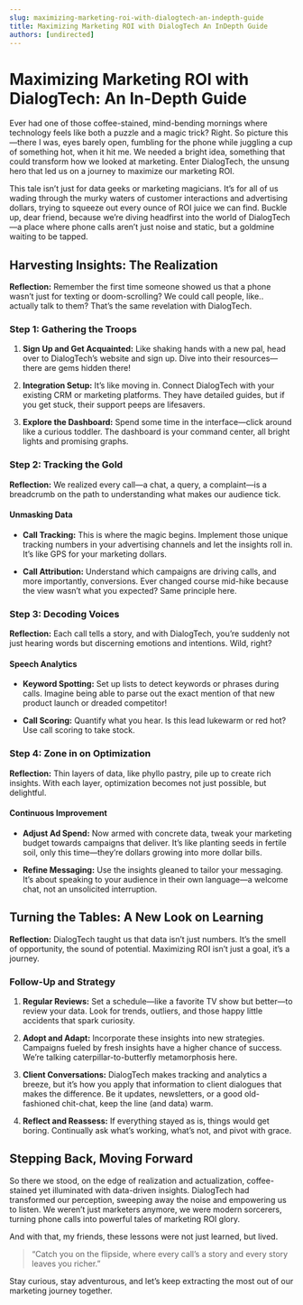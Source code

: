 ```yaml
---
slug: maximizing-marketing-roi-with-dialogtech-an-indepth-guide
title: Maximizing Marketing ROI with DialogTech An InDepth Guide
authors: [undirected]
---
```



# Maximizing Marketing ROI with DialogTech: An In-Depth Guide

Ever had one of those coffee-stained, mind-bending mornings where technology feels like both a puzzle and a magic trick? Right. So picture this—there I was, eyes barely open, fumbling for the phone while juggling a cup of something hot, when it hit me. We needed a bright idea, something that could transform how we looked at marketing. Enter DialogTech, the unsung hero that led us on a journey to maximize our marketing ROI.

This tale isn’t just for data geeks or marketing magicians. It’s for all of us wading through the murky waters of customer interactions and advertising dollars, trying to squeeze out every ounce of ROI juice we can find. Buckle up, dear friend, because we’re diving headfirst into the world of DialogTech—a place where phone calls aren’t just noise and static, but a goldmine waiting to be tapped.

## Harvesting Insights: The Realization

**Reflection:** Remember the first time someone showed us that a phone wasn’t just for texting or doom-scrolling? We could call people, like.. actually talk to them? That’s the same revelation with DialogTech. 

### Step 1: Gathering the Troops

1. **Sign Up and Get Acquainted:** Like shaking hands with a new pal, head over to DialogTech’s website and sign up. Dive into their resources—there are gems hidden there!

2. **Integration Setup:** It’s like moving in. Connect DialogTech with your existing CRM or marketing platforms. They have detailed guides, but if you get stuck, their support peeps are lifesavers.

3. **Explore the Dashboard:** Spend some time in the interface—click around like a curious toddler. The dashboard is your command center, all bright lights and promising graphs.

### Step 2: Tracking the Gold

**Reflection:** We realized every call—a chat, a query, a complaint—is a breadcrumb on the path to understanding what makes our audience tick.

#### Unmasking Data

- **Call Tracking:** This is where the magic begins. Implement those unique tracking numbers in your advertising channels and let the insights roll in. It’s like GPS for your marketing dollars.

- **Call Attribution:** Understand which campaigns are driving calls, and more importantly, conversions. Ever changed course mid-hike because the view wasn’t what you expected? Same principle here.

### Step 3: Decoding Voices

**Reflection:** Each call tells a story, and with DialogTech, you’re suddenly not just hearing words but discerning emotions and intentions. Wild, right?

#### Speech Analytics

- **Keyword Spotting:** Set up lists to detect keywords or phrases during calls. Imagine being able to parse out the exact mention of that new product launch or dreaded competitor!

- **Call Scoring:** Quantify what you hear. Is this lead lukewarm or red hot? Use call scoring to take stock. 

### Step 4: Zone in on Optimization

**Reflection:** Thin layers of data, like phyllo pastry, pile up to create rich insights. With each layer, optimization becomes not just possible, but delightful.

#### Continuous Improvement

- **Adjust Ad Spend:** Now armed with concrete data, tweak your marketing budget towards campaigns that deliver. It’s like planting seeds in fertile soil, only this time—they’re dollars growing into more dollar bills.

- **Refine Messaging:** Use the insights gleaned to tailor your messaging. It’s about speaking to your audience in their own language—a welcome chat, not an unsolicited interruption.

## Turning the Tables: A New Look on Learning

**Reflection:** DialogTech taught us that data isn’t just numbers. It’s the smell of opportunity, the sound of potential. Maximizing ROI isn’t just a goal, it’s a journey. 

### Follow-Up and Strategy

1. **Regular Reviews:** Set a schedule—like a favorite TV show but better—to review your data. Look for trends, outliers, and those happy little accidents that spark curiosity.

2. **Adopt and Adapt:** Incorporate these insights into new strategies. Campaigns fueled by fresh insights have a higher chance of success. We’re talking caterpillar-to-butterfly metamorphosis here.

3. **Client Conversations:** DialogTech makes tracking and analytics a breeze, but it’s how you apply that information to client dialogues that makes the difference. Be it updates, newsletters, or a good old-fashioned chit-chat, keep the line (and data) warm.

4. **Reflect and Reassess:** If everything stayed as is, things would get boring. Continually ask what’s working, what’s not, and pivot with grace.

## Stepping Back, Moving Forward

So there we stood, on the edge of realization and actualization, coffee-stained yet illuminated with data-driven insights. DialogTech had transformed our perception, sweeping away the noise and empowering us to listen. We weren’t just marketers anymore, we were modern sorcerers, turning phone calls into powerful tales of marketing ROI glory. 

And with that, my friends, these lessons were not just learned, but lived. 

> “Catch you on the flipside, where every call’s a story and every story leaves you richer.”

Stay curious, stay adventurous, and let’s keep extracting the most out of our marketing journey together.